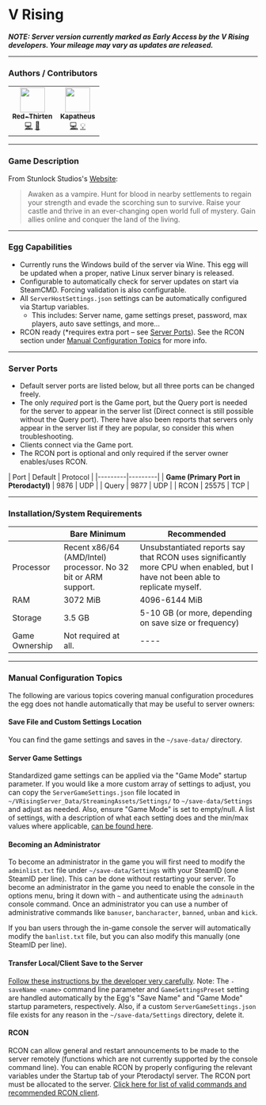 # V Rising

***NOTE: Server version currently marked as Early Access by the V Rising developers. Your mileage may vary as updates are released.***
___

### Authors / Contributors

<!-- prettier-ignore-start -->
<!-- markdownlint-disable -->
<table>
    <tr>
        <td align="center">
            <a href="https://github.com/lilkingjr1">
                <img src="https://avatars.githubusercontent.com/u/4533989" width="50px;" alt=""/><br /><sub><b>Red-Thirten</b></sub>
            </a>
            <br />
            <a href="https://github.com/parkervcp/eggs/commits?author=lilkingjr1" title="Codes">💻</a>
            <a href="https://github.com/parkervcp/eggs/commits?author=lilkingjr1" title="Maintains">🔨</a>
        </td>
        <td align="center">
            <a href="https://github.com/kapatheus">
                <img src="https://avatars.githubusercontent.com/u/59861026" width="50px;" alt=""/><br /><sub><b>Kapatheus</b></sub>
            </a>
            <br />
            <a href="https://github.com/parkervcp/eggs/commits?author=kapatheus" title="Codes">💻</a>
            <a href="https://github.com/parkervcp/eggs/commits?author=kapatheus" title="Contributor">💡</a>
        </td>
    </tr>
</table>
<!-- markdownlint-enable -->
<!-- prettier-ignore-end -->

___

### Game Description

From Stunlock Studios's [Website](https://playvrising.com/):
> Awaken as a vampire. Hunt for blood in nearby settlements to regain your strength and evade the scorching sun to survive. Raise your castle and thrive in an ever-changing open world full of mystery. Gain allies online and conquer the land of the living.

___

### Egg Capabilities

- Currently runs the Windows build of the server via Wine. This egg will be updated when a proper, native Linux server binary is released.
- Configurable to automatically check for server updates on start via SteamCMD. Forcing validation is also configurable.
- All `ServerHostSettings.json` settings can be automatically configured via Startup variables.
  - This includes: Server name, game settings preset, password, max players, auto save settings, and more...
- RCON ready (\*requires extra port – see [Server Ports](#server-ports)). See the RCON section under [Manual Configuration Topics](#manual-configuration-topics) for more info.

___

### Server Ports

- Default server ports are listed below, but all three ports can be changed freely.
- The only *required* port is the Game port, but the Query port is needed for the server to appear in the server list (Direct connect is still possible without the Query port). There have also been reports that servers only appear in the server list if they are popular, so consider this when troubleshooting.
- Clients connect via the Game port.
- The RCON port is optional and only required if the server owner enables/uses RCON.

| Port | Default | Protocol |
|---------|---------|
| **Game (Primary Port in Pterodactyl)** | 9876 | UDP |
| Query | 9877 | UDP |
| RCON | 25575 | TCP |

___

### Installation/System Requirements

|  | Bare Minimum | Recommended |
|---------|---------|---------|
| Processor | Recent x86/64 (AMD/Intel) processor. No 32 bit or ARM support. | Unsubstantiated reports say that RCON uses significantly more CPU when enabled, but I have not been able to replicate myself. |
| RAM | 3072 MiB | 4096-6144 MiB |
| Storage | 3.5 GB | 5-10 GB (or more, depending on save size or frequency) |
| Game Ownership | Not required at all. | ---- |

___

### Manual Configuration Topics

The following are various topics covering manual configuration procedures the egg does not handle automatically that may be useful to server owners:

#### Save File and Custom Settings Location

You can find the game settings and saves in the `~/save-data/` directory.

#### Server Game Settings

Standardized game settings can be applied via the "Game Mode" startup parameter. If you would like a more custom array of settings to adjust, you can copy the `ServerGameSettings.json` file located in `~/VRisingServer_Data/StreamingAssets/Settings/` to `~/save-data/Settings` and adjust as needed. Also, ensure "Game Mode" is set to empty/null. A list of settings, with a description of what each setting does and the min/max values where applicable, [can be found here](https://cdn.stunlock.com/blog/2022/05/25083113/Game-Server-Settings.pdf).

#### Becoming an Administrator

To become an administrator in the game you will first need to modify the `adminlist.txt` file under `~/save-data/Settings` with your SteamID (one SteamID per line). This can be done without restarting your server. To become an administrator in the game you need to enable the console in the options menu, bring it down with `~` and authenticate using the `adminauth` console command. Once an administrator you can use a number of administrative commands like `banuser`, `bancharacter`, `banned`, `unban` and `kick`.

If you ban users through the in-game console the server will automatically modify the `banlist.txt` file, but you can also modify this manually (one SteamID per line).

#### Transfer Local/Client Save to the Server

[Follow these instructions by the developer very carefully](https://github.com/StunlockStudios/vrising-dedicated-server-instructions#transfer-localclient-save-to-a-dedicated-server). Note: The `-saveName <name>` command line parameter and `GameSettingsPreset` setting are handled automatically by the Egg's "Save Name" and "Game Mode" startup parameters, respectively. Also, if a custom `ServerGameSettings.json` file exists for any reason in the `~/save-data/Settings` directory, delete it.

#### RCON

RCON can allow general and restart announcements to be made to the server remotely (functions which are not currently supported by the console command line). You can enable RCON by properly configuring the relevant variables under the Startup tab of your Pterodactyl server. The RCON port must be allocated to the server. [Click here for list of valid commands and recommended RCON client](https://github.com/StunlockStudios/vrising-dedicated-server-instructions#rcon).
